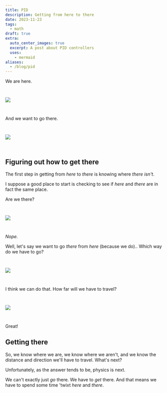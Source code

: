 ```yaml
---
title: PID
description: Getting from here to there
date: 2023-11-23
tags:
  - math
draft: true
extra:
  auto_center_images: true
  excerpt: A post about PID controllers
  uses:
    - mermaid
aliases:
  - /blog/pid
---
```



We are here.

<img src="/images/posts/pid/here.svg" style="margin: 2em auto;" />

And we want to go there.

<img src="/images/posts/pid/here_there.svg" style="margin: 2em auto;" />

## Figuring out how to get there

The first step in getting from *here* to *there* is knowing where *there* *isn't*.

I suppose a good place to start is checking to see if *here* and *there* are in fact the same place.

Are we there?

<img src="/images/posts/pid/are_we_there.svg" style="margin: 2em auto;" />

*Nope.*

Well, let's say we want to go *there* from *here* (because we do).. Which way do we have to go?

<img src="/images/posts/pid/this_way.svg" style="margin: 2em auto;" />

I think we can do that. How far will we have to travel?

<img src="/images/posts/pid/how_far.svg" style="margin: 2em auto;" />

Great!

## Getting there

So,  we know where we are, we know where we aren't, and we know the distance and direction we'll have to travel. What's next?

Unfortunately, as the answer tends to be, physics is next.

We can't exactly just *go* there. We have to *get* there. And that means we have to spend some time 'twixt *here* and *there*.
